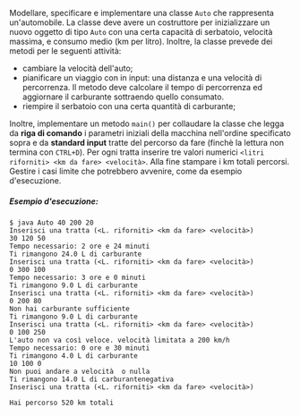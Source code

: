 Modellare, specificare e implementare una classe `Auto` che rappresenta un'automobile. La classe deve avere un costruttore per inizializzare un nuovo oggetto di tipo `Auto` con una certa capacità di serbatoio, velocità massima, e consumo medio (km per litro). Inoltre, la classe prevede dei metodi per le seguenti attività:

* cambiare la velocità dell'auto;
* pianificare un viaggio con in input: una distanza e una velocità di percorrenza. Il metodo deve calcolare il tempo di percorrenza ed aggiornare il carburante sottraendo quello consumato.
* riempire il serbatoio con una certa quantità di carburante; 

Inoltre, implementare un metodo `main()` per collaudare la classe che legga da **riga di comando** i parametri iniziali della macchina nell'ordine specificato sopra  e da **standard input** tratte del percorso da fare (finchè la lettura non termina con `CTRL+D`). Per ogni tratta inserire tre valori numerici `<litri riforniti> <km da fare> <velocità>`. Alla fine stampare i km totali percorsi. Gestire i casi limite che potrebbero avvenire, come da esempio d'esecuzione.

##### Esempio d'esecuzione:

```text
$ java Auto 40 200 20
Inserisci una tratta (<L. riforniti> <km da fare> <velocità>)
30 120 50
Tempo necessario: 2 ore e 24 minuti
Ti rimangono 24.0 L di carburante
Inserisci una tratta (<L. riforniti> <km da fare> <velocità>)
0 300 100
Tempo necessario: 3 ore e 0 minuti
Ti rimangono 9.0 L di carburante
Inserisci una tratta (<L. riforniti> <km da fare> <velocità>)
0 200 80
Non hai carburante sufficiente
Ti rimangono 9.0 L di carburante
Inserisci una tratta (<L. riforniti> <km da fare> <velocità>)
0 100 250
L'auto non va così veloce. velocità limitata a 200 km/h
Tempo necessario: 0 ore e 30 minuti
Ti rimangono 4.0 L di carburante
10 100 0
Non puoi andare a velocità  o nulla
Ti rimangono 14.0 L di carburantenegativa
Inserisci una tratta (<L. riforniti> <km da fare> <velocità>)

Hai percorso 520 km totali
```
